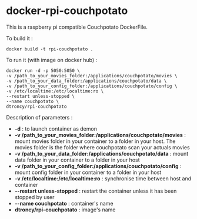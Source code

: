 # docker-rpi-couchpotato
This is a raspberry pi compatible Couchpotato DockerFile.

To build it :

    docker build -t rpi-couchpotato .

To run it (with image on docker hub) :

    docker run -d -p 5050:5050 \
    -v /path_to_your_movies_folder:/applications/couchpotato/movies \
    -v /path_to_your_data_folder:/applications/couchpotato/data \
    -v /path_to_your_config_folder:/applications/couchpotato/config \
    -v /etc/localtime:/etc/localtime:ro \
    --restart unless-stopped \
    --name couchpotato \
    dtroncy/rpi-couchpotato

Description of parameters :
  - **-d** : to launch container as demon
  - **-v /path_to_your_movies_folder:/applications/couchpotato/movies** : mount movies folder in your container to a folder in your host. The movies folder is the folder where couchpotato scan your actuals movies
  - **-v /path_to_your_data_folder:/applications/couchpotato/data** : mount data folder in your container to a folder in your host
  - **-v /path_to_your_config_folder:/applications/couchpotato/config** : mount config folder in your container to a folder in your host
  - **-v /etc/localtime:/etc/localtime:ro** : synchronise time between host and container
  - **--restart unless-stopped** : restart the container unless it has been stopped by user
  - **--name couchpotato** : container's name
  - **dtroncy/rpi-couchpotato** : image's name
